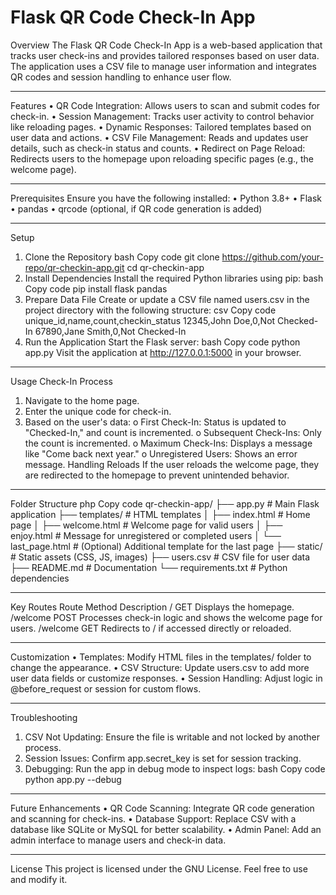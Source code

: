 #	Flask QR Code Check-In App
Overview
The Flask QR Code Check-In App is a web-based application that tracks user check-ins and provides tailored responses based on user data. The application uses a CSV file to manage user information and integrates QR codes and session handling to enhance user flow.
________________________________________
Features
•	QR Code Integration: Allows users to scan and submit codes for check-in.
•	Session Management: Tracks user activity to control behavior like reloading pages.
•	Dynamic Responses: Tailored templates based on user data and actions.
•	CSV File Management: Reads and updates user details, such as check-in status and counts.
•	Redirect on Page Reload: Redirects users to the homepage upon reloading specific pages (e.g., the welcome page).
________________________________________
Prerequisites
Ensure you have the following installed:
•	Python 3.8+
•	Flask
•	pandas
•	qrcode (optional, if QR code generation is added)
________________________________________
Setup
1. Clone the Repository
bash
Copy code
git clone https://github.com/your-repo/qr-checkin-app.git
cd qr-checkin-app
2. Install Dependencies
Install the required Python libraries using pip:
bash
Copy code
pip install flask pandas
3. Prepare Data File
Create or update a CSV file named users.csv in the project directory with the following structure:
csv
Copy code
unique_id,name,count,checkin_status
12345,John Doe,0,Not Checked-In
67890,Jane Smith,0,Not Checked-In
4. Run the Application
Start the Flask server:
bash
Copy code
python app.py
Visit the application at http://127.0.0.1:5000 in your browser.
________________________________________
Usage
Check-In Process
1.	Navigate to the home page.
2.	Enter the unique code for check-in.
3.	Based on the user's data:
o	First Check-In: Status is updated to "Checked-In," and count is incremented.
o	Subsequent Check-Ins: Only the count is incremented.
o	Maximum Check-Ins: Displays a message like "Come back next year."
o	Unregistered Users: Shows an error message.
Handling Reloads
If the user reloads the welcome page, they are redirected to the homepage to prevent unintended behavior.
________________________________________
Folder Structure
php
Copy code
qr-checkin-app/
├── app.py                 # Main Flask application
├── templates/             # HTML templates
│   ├── index.html         # Home page
│   ├── welcome.html       # Welcome page for valid users
│   ├── enjoy.html         # Message for unregistered or completed users
│   └── last_page.html     # (Optional) Additional template for the last page
├── static/                # Static assets (CSS, JS, images)
├── users.csv              # CSV file for user data
├── README.md              # Documentation
└── requirements.txt       # Python dependencies
________________________________________
Key Routes
Route	Method	Description
/	GET	Displays the homepage.
/welcome	POST	Processes check-in logic and shows the welcome page for users.
/welcome	GET	Redirects to / if accessed directly or reloaded.
________________________________________
Customization
•	Templates: Modify HTML files in the templates/ folder to change the appearance.
•	CSV Structure: Update users.csv to add more user data fields or customize responses.
•	Session Handling: Adjust logic in @before_request or session for custom flows.
________________________________________
Troubleshooting
1.	CSV Not Updating: Ensure the file is writable and not locked by another process.
2.	Session Issues: Confirm app.secret_key is set for session tracking.
3.	Debugging: Run the app in debug mode to inspect logs:
bash
Copy code
python app.py --debug
________________________________________
Future Enhancements
•	QR Code Scanning: Integrate QR code generation and scanning for check-ins.
•	Database Support: Replace CSV with a database like SQLite or MySQL for better scalability.
•	Admin Panel: Add an admin interface to manage users and check-in data.
________________________________________
License
This project is licensed under the GNU License. Feel free to use and modify it.
